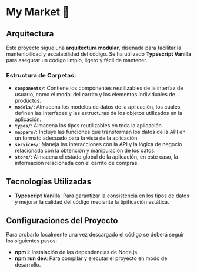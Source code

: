 # My Market 🛒

## Arquitectura

Este proyecto sigue una **arquitectura modular**, diseñada para facilitar la mantenibilidad y escalabilidad del código. Se ha utilizado **Typescript Vanilla** para asegurar un código limpio, ligero y fácil de mantener.
### Estructura de Carpetas:

- **`components/`**: Contiene los componentes reutilizables de la interfaz de usuario, como el modal del carrito y los elementos individuales de productos.
- **`models/`**: Almacena los modelos de datos de la aplicación, los cuales definen las interfaces y las estructuras de los objetos utilizados en la aplicación.
- **`types/`**: Almacena los tipos reutilizables en toda la aplicación
- **`mappers/`**: Incluye las funciones que transforman los datos de la API en un formato adecuado para la vista de la aplicación. 
- **`services/`**: Maneja las interacciones con la API y la lógica de negocio relacionada con la obtención y manipulación de los datos. 
- **`store/`**: Almacena el estado global de la aplicación, en este caso, la información relacionada con el carrito de compras.

## Tecnologías Utilizadas

- **Typescript Vanilla**: Para garantizar la consistencia en los tipos de datos y mejorar la calidad del código mediante la tipificación estática.

## Configuraciones del Proyecto

Para probarlo localmente una vez descargado el código se deberá seguir los siguientes pasos:

- **npm i**: Instalación de las dependencias de Node.js.
- **npm run dev**: Para compilar y ejecutar el proyecto en modo de desarrollo.

